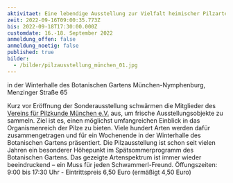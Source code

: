 ```yaml
---
aktivitaet: Eine lebendige Ausstellung zur Vielfalt heimischer Pilzarten
zeit: 2022-09-16T09:00:35.773Z
bis: 2022-09-18T17:30:00.000Z
customdate: 16.-18. September 2022
anmeldung_offen: false
anmeldung_noetig: false
published: true
bilder:
  - /bilder/pilzausstellung_münchen_01.jpg
---
```

in der Winterhalle des Botanischen Gartens München-Nymphenburg, Menzinger Straße 65

Kurz vor Eröffnung der Sonderausstellung schwärmen die Mitglieder des [Vereins für Pilzkunde München e.V.](https://www.pilze-muenchen.de/) aus, um frische Ausstellungsobjekte zu sammeln. Ziel ist es, einen möglichst umfangreichen Einblick in das Organismenreich der Pilze zu bieten. Viele hundert Arten werden dafür zusammengetragen und für ein Wochenende in der Winterhalle des Botanischen Gartens präsentiert. Die Pilzausstellung ist schon seit vielen Jahren ein besonderer Höhepunkt im Spätsommerprogramm des Botanischen Gartens. Das gezeigte Artenspektrum ist immer wieder beeindruckend – ein Muss für jeden Schwammerl-Freund. Öffungszeiten: 9:00 bis 17:30 Uhr - Eintrittspreis 6,50 Euro (ermäßigt 4,50 Euro)
